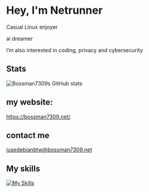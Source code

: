 # Hey, I'm Netrunner
Casual Linux enjoyer

ai dreamer

I’m also interested in coding, privacy and cybersecurity 

## Stats
![Bossman7309s GitHub stats](https://github-readme-stats.vercel.app/api?username=IUseDebianBtw&show_icons=true&theme=dark)

## my website:
https://bossman7309.net/

## contact me

iusedebianbtw@bossman7309.net

## My skills
[![My Skills](https://skillicons.dev/icons?i=linux,bsd,vim,raspberrypi,docker,cloudflare,git,python,bash,html,css)](https://skillicons.dev)
